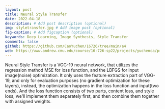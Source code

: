 ```yaml
---
layout: post
title: Neural Style Transfer
date: 2022-04-18
description: # Add post description (optional)
img: styletransfer.jpg # Add image post (optional)
fig-caption: # Add figcaption (optional)
keywords: Deep Learning, Image Synthesis, Style Transfer
comments: false
github: https://github.com/CaoYuchen/16726/tree/main/a4
web: https://www.andrew.cmu.edu/course/16-726-sp22/projects/yuchenca/proj4/index.html
---
```



Neural Style Transfer is a VGG-19 neural network, that utilizes the regression method MSE for loss function, and the LBFGS for input image(noise) optimization. It only uses the feature extraction part of VGG-19, and only for evaluation purposes (no gradient optimization for these layers), instead, the optimization happens in the loss function and input(two ends). And the loss function consists of two parts, content loss, and style loss, we'll implement them separately first, and then combine them together with assigned weights.